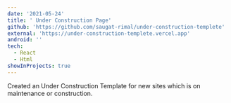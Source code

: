 ```yaml
---
date: '2021-05-24'
title: ' Under Construction Page'
github: 'https://github.com/saugat-rimal/under-construction-templete'
external: 'https://under-construction-templete.vercel.app'
android: ''
tech:
  - React
  - Html
showInProjects: true
---
```


Created an Under Construction Template for new sites which is on maintenance or construction.